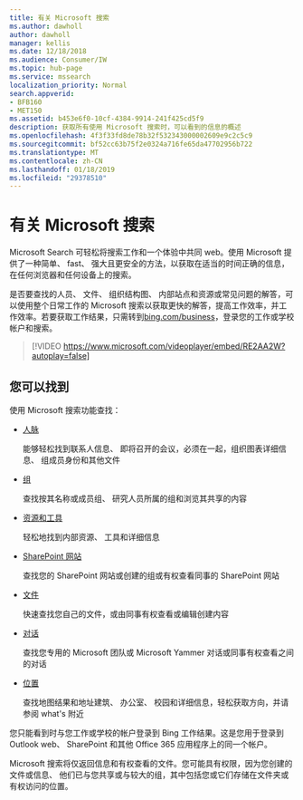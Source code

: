 ```yaml
---
title: 有关 Microsoft 搜索
ms.author: dawholl
author: dawholl
manager: kellis
ms.date: 12/18/2018
ms.audience: Consumer/IW
ms.topic: hub-page
ms.service: mssearch
localization_priority: Normal
search.appverid:
- BFB160
- MET150
ms.assetid: b453e6f0-10cf-4384-9914-241f425cd5f9
description: 获取所有使用 Microsoft 搜索时，可以看到的信息的概述
ms.openlocfilehash: 4f3f33fd8de78b32f532343000002609e9c2c5c9
ms.sourcegitcommit: bf52cc63b75f2e0324a716fe65da47702956b722
ms.translationtype: MT
ms.contentlocale: zh-CN
ms.lasthandoff: 01/18/2019
ms.locfileid: "29378510"
---
```

# <a name="about-microsoft-search"></a>有关 Microsoft 搜索

Microsoft Search 可轻松将搜索工作和一个体验中共同 web。使用 Microsoft 提供了一种简单、 fast、 强大且更安全的方法，以获取在适当的时间正确的信息，在任何浏览器和任何设备上的搜索。
  
是否要查找的人员、 文件、 组织结构图、 内部站点和资源或常见问题的解答，可以使用整个日常工作的 Microsoft 搜索以获取更快的解答，提高工作效率，并工作效率。若要获取工作结果，只需转到[bing.com/business](https://www.bing.com/business)，登录您的工作或学校帐户和搜索。 
  
> [!VIDEO https://www.microsoft.com/videoplayer/embed/RE2AA2W?autoplay=false]

## <a name="what-you-can-find"></a>您可以找到
  
使用 Microsoft 搜索功能查找：
  
- [人脉](find-people-and-groups.md)
    
    能够轻松找到联系人信息、 即将召开的会议，必须在一起，组织图表详细信息、 组成员身份和其他文件
    
- [组](find-people-and-groups.md)
    
    查找按其名称或成员组、 研究人员所属的组和浏览其共享的内容
    
- [资源和工具](find-resources-tools-and-more.md)
    
    轻松地找到内部资源、 工具和详细信息
    
- [SharePoint 网站](find-sharepoint-sites.md)
    
    查找您的 SharePoint 网站或创建的组或有权查看同事的 SharePoint 网站
    
- [文件](find-files.md)
    
    快速查找您自己的文件，或由同事有权查看或编辑创建内容
    
- [对话](find-conversations.md)
    
    查找您专用的 Microsoft 团队或 Microsoft Yammer 对话或同事有权查看之间的对话
    
- [位置](find-locations.md)
    
    查找地图结果和地址建筑、 办公室、 校园和详细信息，轻松获取方向，并请参阅 what's 附近    
    
您只能看到时与您工作或学校的帐户登录到 Bing 工作结果。这是您用于登录到 Outlook web、 SharePoint 和其他 Office 365 应用程序上的同一个帐户。 
  
Microsoft 搜索将仅返回信息和有权查看的文件。您可能具有权限，因为您创建的文件或信息、 他们已与您共享或与较大的组，其中包括您或它们存储在文件夹或有权访问的位置。

  

